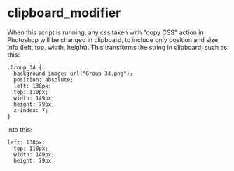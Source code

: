 # clipboard_modifier
 
When this script is running, any css taken with "copy CSS" action in Photoshop will be changed in clipboard, to include only position and size info (left, top, width, height).
This transforms the string in clipboard, such as this:
```
.Group_34 {
  background-image: url("Group 34.png");
  position: absolute;
  left: 138px;
  top: 110px;
  width: 149px;
  height: 79px;
  z-index: 7;
}
```
into this:
```
left: 138px;
  top: 110px;
  width: 149px;
  height: 79px;
```
